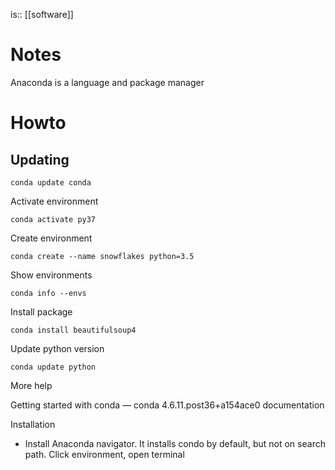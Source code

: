 is:: [[software]]

# Notes
Anaconda is a language and package manager

# Howto

## Updating
```
conda update conda
```

Activate environment
```
conda activate py37
```

Create environment
```
conda create --name snowflakes python=3.5
```

Show environments
```
conda info --envs
```

Install package
```
conda install beautifulsoup4
```

Update python version
```
conda update python
```

More help

Getting started with conda — conda 4.6.11.post36+a154ace0 documentation

Installation
* Install Anaconda navigator. It installs condo by default, but not on search path. Click environment, open terminal
